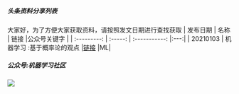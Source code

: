 ##### 头条资料分享列表
大家好，为了方便大家获取资料，请按照发文日期进行查找获取
| 发布日期       | 名称 |         链接 |公众号关键字 |
| :---------: | :-----: | :-----------: |:---:|
| 20210103     |  机器学习 :基于概率论的观点 |[链接](https://github.com/probml/pml-book/releases/download/2020-12-28/pml1-2020-12-28.pdf) |ML|

##### 公众号:机器学习社区
![](https://imgkr2.cn-bj.ufileos.com/04834833-5f8b-4250-a674-f117c909e4c8.jpeg?UCloudPublicKey=TOKEN_8d8b72be-579a-4e83-bfd0-5f6ce1546f13&Signature=3B5Zk4HPANDAx4hJTH0HbdT%252FgL4%253D&Expires=1609765224)



